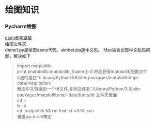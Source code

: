 # 绘图知识  
### Pycharm绘图
[csdn参考链接](https://blog.csdn.net/weixin_51740371/article/details/109555345)        
绘图文件夹  
demo1.py是绘图demo代码，simhei.zip是中文包。
Mac端会出现中文乱码问题，解决如下  
>import matplotlib  
>print (matplotlib.matplotlib_fname()) # 将会获得matplotlib配置文件  
>\#我的是在"/Library/Python/3.8/site-packages/matplotlib/mpl-data/matplotlibrc  
> 解压中文包得到一个ttf文件,复制文件到"/Library/Python/3.8/site-packages/matplotlib/mpl-data/fonts/ttf
文件夹里面   
> cd ~   
> ls -a  
> cd .matplotlib  && rm fontlist-v330.json  
> 重启pycharm搞定   